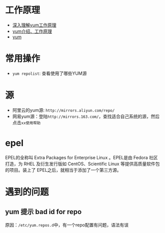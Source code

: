 # 工作原理

* [深入理解yum工作原理](http://www.firefoxbug.com/index.php/archives/2777/)
* [yum介绍、工作原理](https://blog.csdn.net/WYpersist/article/details/79932991)
* [yum](http://yum.baseurl.org/index.html)

# 常用操作

* `yum repolist`: 查看使用了哪些YUM源

# 源

* 阿里云的yum源: `http://mirrors.aliyun.com/repo/`
* 网易yum源：登陆`http://mirrors.163.com/`，查找适合自己系统的源，然后点击`xx使用帮助`

# epel

EPEL的全称叫 Extra Packages for Enterprise Linux 。EPEL是由 Fedora 社区打造，为 RHEL 及衍生发行版如 CentOS、Scientific Linux 等提供高质量软件包的项目。装上了 EPEL之后，就相当于添加了一个第三方源。

# 遇到的问题

## yum 提示 bad id for repo

原因：`/etc/yum.repos.d`中，有一个repo配置有问题，语法有误
